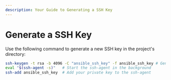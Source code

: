 ```yaml
---
description: Your Guide to Generating a SSH Key
---
```


# Generate a SSH Key

Use the following command to generate a new SSH key in the project's directory:

```bash
ssh-keygen -t rsa -b 4096 -C "ansible_ssh_key" -f ansible_ssh_key # Generate a set of keys
eval "$(ssh-agent -s)"   # Start the ssh-agent in the background
ssh-add ansible_ssh_key  # Add your private key to the ssh-agent
```
